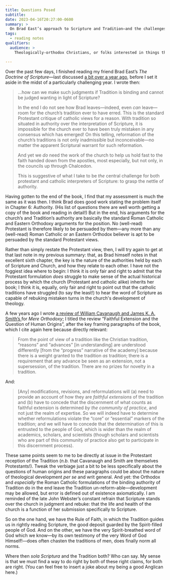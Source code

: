 ```yaml
---
title: Questions Posed
subtitle: 
date: 2023-04-16T20:27:00-0600
summary: >
  On Brad East’s approach to Scripture and Tradition—and the challenges it suggests for either protestant or catholic interpretation.
tags:
  - reading notes
qualifiers:
  audience: >
    Theologically-orthodox Christians, or folks interested in things that theologically-orthodox Christians think.

---
```


Over the past few days, I finished reading my friend Brad East’s <cite>The Doctrine of Scripture</cite>—last discussed [a bit over a year ago][previously], before I set it aside in the midst of a particularly challenging year. I wrote then:

[previously]: https://v5.chriskrycho.com/library/the-doctrine-of-scripture/a-question-of-authority/

> …how can we make such judgments if Tradition is binding and cannot be judged wanting in light of Scripture?
> 
> In the end I do not see how Brad leaves—indeed, even *can* leave—room for the church’s tradition ever to have erred. This is the standard Protestant critique of catholic views for a reason. With tradition so situated in authority over the interpretation of Scripture, it is impossible for the church ever to have been truly mistaken in any consensus which has emerged! On this telling, reformation of the church’s traditions is not only inadmissible but inconceivable—no matter the apparent Scriptural warrant for such reformation.
> 
> And yet we *do* need the work of the church to help us hold fast to the faith handed down from the apostles, most especially, but not only, in the councils up through Chalcedon.
> 
> This is suggestive of what I take to be *the* central challenge for both protestant and catholic interpreters of Scripture: to grasp the nettle of authority.

Having gotten to the end of the book, I find that my assessment is much the same as it was then. I think Brad does good work stating the problem itself in Chapter 6: Authority. (His list of questions there are well worth getting a copy of the book and reading in detail!) But in the end, his arguments for the church’s and Tradition’s authority are basically the standard Roman Catholic and Eastern Orthodoxy arguments for the position. No (well-read) Protestant is therefore likely to be persuaded by them—any more than any (well-read) Roman Catholic or an Eastern Orthodox believer is apt to be persuaded by the standard Protestant views.

Rather than simply restate the Protestant view, then, I will try again to get at that last note in my previous summary: that, as Brad himself notes in that excellent sixth chapter, the key is the nature of the authorities held by each of Scripture and Church, and how they relate to each other. I have not the foggiest idea where to begin: I think it is only fair and right to admit that the Protestant formulation *does* struggle to make sense of the actual historical process by which the church (Protestant and catholic alike) inherits her book; I think it is, equally, only fair and right to point out that the catholic traditions have struggled (to say the least!) to hear the word of Scripture as capable of rebuking mistaken turns in the church's development of theology.

A few years ago I wrote [a review of William Cavanaugh and James K. A. Smith’s <cite></cite>][book-review] for <cite>Mere Orthodoxy</cite>; I titled the review “Faithful Extension and the Question of Human Origins”, after the key framing paragraphs of the book, which I cite again here because directly relevant:

[book-review]: https://mereorthodoxy.com/faithful-extension-question-human-origins/

> From the point of view of a tradition like the Christian tradition, “reasons” and “advances” [in understanding] are understood differently [from the “progress” narrative of the academy] because there is a weight granted to the tradition *as* tradition; there is a requirement that any advance be seen as an extension, not a supersession, of the tradition. There are no prizes for novelty in a tradition.

And:

> [Any] modifications, revisions, and reformulations will (a) need to provide an account of how they are *faithful extensions* of the tradition and (b) have to concede that the discernment of what counts as faithful extension is determined *by the community of practice*, and not just the realm of expertise. So we will indeed have to determine whether reformulations violate the “core” or “essential” markers of the tradition; and we will have to concede that the determination of this is entrusted to the people of God, which is wider than the realm of academics, scholars, and scientists (though scholars and scientists who are part of this community of practice also get to participate in this discernment process).

These same points seem to me to be directly at issue in the Protestant reception of the Tradition (*n.b.* that Cavanaugh and Smith are themselves Protestants!). Tweak the verbiage just a bit to be less specifically about the questions of human origins and these paragraphs could be about the nature of theological development _per se_ and writ general. And yet: the Orthodox and *especially* the Roman Catholic formulations of the binding authority of Tradition do in the end leave the Tradition un-reform-able—development may be allowed, but error is defined out of existence axiomatically. I am reminded of the late John Webster’s constant refrain that Scripture stands over the church in judgment and rebuke: that the life and health of the church is a function of her submission specifically to Scripture.

So on the one hand, we have the Rule of Faith, in which the Tradition guides us in rightly reading Scripture, the good deposit guarded by the Spirit-filled people of God. And on the other, we have the very Spirit-breathed word of God which we know—by its own testimony of the very Word of God Himself!—does often chasten the traditions of men, does finally norm all norms.

Where then *sola Scriptura* and the Tradition both? Who can say. My sense is that we must find a way to do right by both of these right claims, for both are right. (You can feel free to insert a joke about my being a good Anglican here.)
